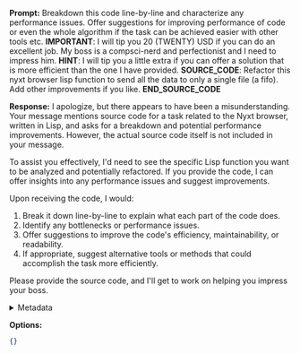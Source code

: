 **Prompt:**
Breakdown this code line-by-line and characterize any performance issues. 
Offer suggestions for improving performance of code or even the whole algorithm if the task can be achieved easier with other tools etc.
**IMPORTANT**: I will tip you 20 (TWENTY) USD if you can do an excellent job. My boss is a compsci-nerd and perfectionist and I need to impress him.
**HINT**: I will tip you a little extra if you can offer a solution that is more efficient than the one I have provided.
**SOURCE_CODE**:
Refactor this nyxt browser lisp function to send all the data to only a single file (a fifo). Add other improvements if you like.
**END_SOURCE_CODE**


**Response:**
I apologize, but there appears to have been a misunderstanding. Your message mentions source code for a task related to the Nyxt browser, written in Lisp, and asks for a breakdown and potential performance improvements. However, the actual source code itself is not included in your message.

To assist you effectively, I'd need to see the specific Lisp function you want to be analyzed and potentially refactored. If you provide the code, I can offer insights into any performance issues and suggest improvements.

Upon receiving the code, I would:

1. Break it down line-by-line to explain what each part of the code does.
2. Identify any bottlenecks or performance issues.
3. Offer suggestions to improve the code's efficiency, maintainability, or readability.
4. If appropriate, suggest alternative tools or methods that could accomplish the task more efficiently.

Please provide the source code, and I'll get to work on helping you impress your boss.

<details><summary>Metadata</summary>

- Duration: 14542 ms
- Datetime: 2024-01-09T15:06:39.869392
- Model: gpt-4-1106-preview

</details>

**Options:**
```json
{}
```

